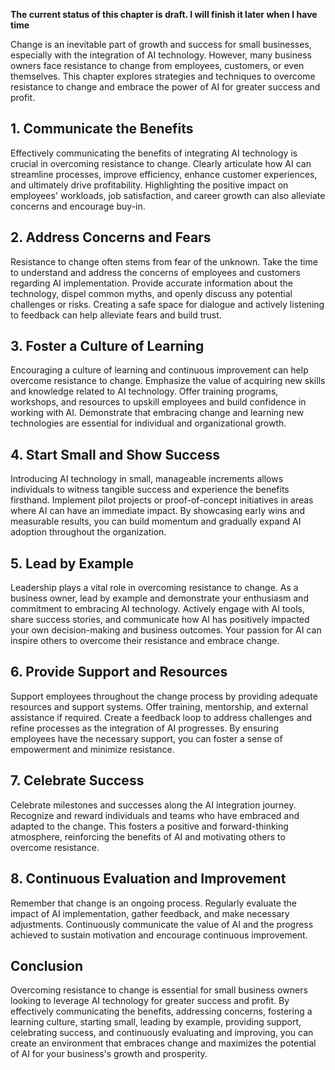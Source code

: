 **The current status of this chapter is draft. I will finish it later when I have time**

Change is an inevitable part of growth and success for small businesses, especially with the integration of AI technology. However, many business owners face resistance to change from employees, customers, or even themselves. This chapter explores strategies and techniques to overcome resistance to change and embrace the power of AI for greater success and profit.

**1. Communicate the Benefits**
-------------------------------

Effectively communicating the benefits of integrating AI technology is crucial in overcoming resistance to change. Clearly articulate how AI can streamline processes, improve efficiency, enhance customer experiences, and ultimately drive profitability. Highlighting the positive impact on employees' workloads, job satisfaction, and career growth can also alleviate concerns and encourage buy-in.

**2. Address Concerns and Fears**
---------------------------------

Resistance to change often stems from fear of the unknown. Take the time to understand and address the concerns of employees and customers regarding AI implementation. Provide accurate information about the technology, dispel common myths, and openly discuss any potential challenges or risks. Creating a safe space for dialogue and actively listening to feedback can help alleviate fears and build trust.

**3. Foster a Culture of Learning**
-----------------------------------

Encouraging a culture of learning and continuous improvement can help overcome resistance to change. Emphasize the value of acquiring new skills and knowledge related to AI technology. Offer training programs, workshops, and resources to upskill employees and build confidence in working with AI. Demonstrate that embracing change and learning new technologies are essential for individual and organizational growth.

**4. Start Small and Show Success**
-----------------------------------

Introducing AI technology in small, manageable increments allows individuals to witness tangible success and experience the benefits firsthand. Implement pilot projects or proof-of-concept initiatives in areas where AI can have an immediate impact. By showcasing early wins and measurable results, you can build momentum and gradually expand AI adoption throughout the organization.

**5. Lead by Example**
----------------------

Leadership plays a vital role in overcoming resistance to change. As a business owner, lead by example and demonstrate your enthusiasm and commitment to embracing AI technology. Actively engage with AI tools, share success stories, and communicate how AI has positively impacted your own decision-making and business outcomes. Your passion for AI can inspire others to overcome their resistance and embrace change.

**6. Provide Support and Resources**
------------------------------------

Support employees throughout the change process by providing adequate resources and support systems. Offer training, mentorship, and external assistance if required. Create a feedback loop to address challenges and refine processes as the integration of AI progresses. By ensuring employees have the necessary support, you can foster a sense of empowerment and minimize resistance.

**7. Celebrate Success**
------------------------

Celebrate milestones and successes along the AI integration journey. Recognize and reward individuals and teams who have embraced and adapted to the change. This fosters a positive and forward-thinking atmosphere, reinforcing the benefits of AI and motivating others to overcome resistance.

**8. Continuous Evaluation and Improvement**
--------------------------------------------

Remember that change is an ongoing process. Regularly evaluate the impact of AI implementation, gather feedback, and make necessary adjustments. Continuously communicate the value of AI and the progress achieved to sustain motivation and encourage continuous improvement.

**Conclusion**
--------------

Overcoming resistance to change is essential for small business owners looking to leverage AI technology for greater success and profit. By effectively communicating the benefits, addressing concerns, fostering a learning culture, starting small, leading by example, providing support, celebrating success, and continuously evaluating and improving, you can create an environment that embraces change and maximizes the potential of AI for your business's growth and prosperity.
